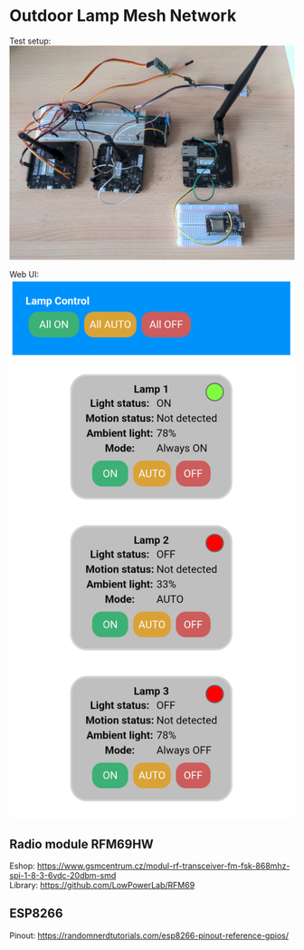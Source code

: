 # Outdoor Lamp Mesh Network

Test setup:
![alt text](./img/mesh-photo.jpg)

Web UI:
![alt text](./img/web-gui.png)

## Radio module RFM69HW
Eshop: https://www.gsmcentrum.cz/modul-rf-transceiver-fm-fsk-868mhz-spi-1-8-3-6vdc-20dbm-smd \
Library: https://github.com/LowPowerLab/RFM69

## ESP8266
Pinout: https://randomnerdtutorials.com/esp8266-pinout-reference-gpios/
